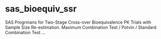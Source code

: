 # sas_bioequiv_ssr
SAS Progrmans for Two-Stage Cross-over Bioequivalence PK Trials with Sample Size Re-estimation.
Maximum Combination Test / Potvin / Standard Combination Test ...
